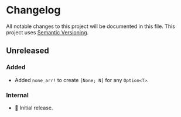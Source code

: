 # Changelog

All notable changes to this project will be documented in this file.
This project uses [Semantic Versioning](https://semver.org/spec/v2.0.0.html).

## Unreleased

### Added

- Added `none_arr!` to create `[None; N]` for any `Option<T>`.

### Internal

- 🎉 Initial release.

<!-- [0.0.0]: https://github.com/sunsided/arraysetcell/releases/tag/0.0.0 -->
